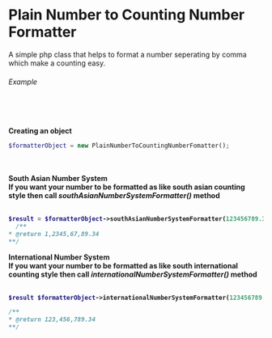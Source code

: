 # Plain Number to Counting Number Formatter

A simple php class that helps to format a number seperating by comma which make a counting easy.

<h6>Example</h6>
<br/><br/>

<strong>Creating an object</strong>
<br/>
```php
$formatterObject = new PlainNumberToCountingNumberFomatter();
```
<br/><br/>
<strong>South Asian Number System<strong>
  <br/>
  If you want your number to be formatted as like south asian counting style then call <i>southAsianNumberSystemFormatter()</i> method
<br/><br/>
  
```php
$result = $formatterObject->southAsianNumberSystemFormatter(123456789.34);
  /**
* @return 1,2345,67,89.34
**/
```
  
<strong>International Number System<strong>
  <br/>
  If you want your number to be formatted as like south international counting style then call <i>internationalNumberSystemFormatter()</i> method
<br/><br/>

```php
$result $formatterObject->internationalNumberSystemFormatter(123456789.34);

/**
* @return 123,456,789.34
**/
```

